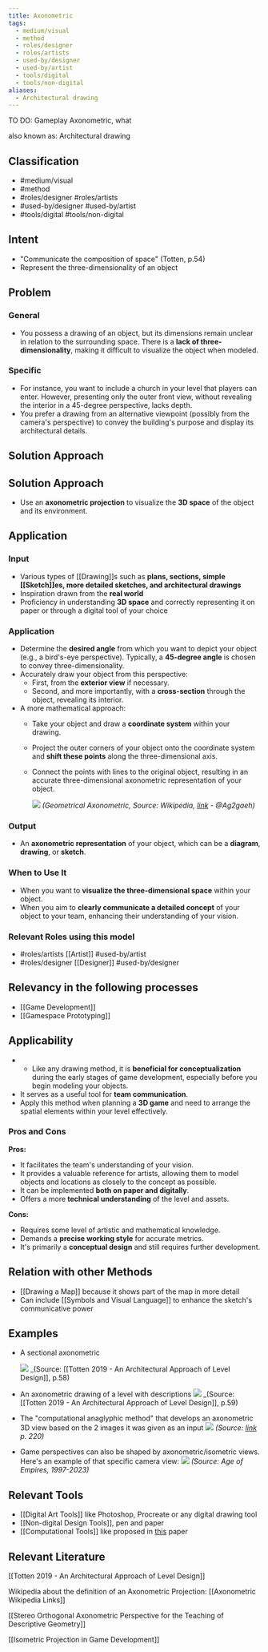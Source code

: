 ```yaml
---
title: Axonometric
tags:
  - medium/visual
  - method
  - roles/designer
  - roles/artists
  - used-by/designer
  - used-by/artist
  - tools/digital
  - tools/non-digital
aliases:
  - Architectural drawing
---
```

TO DO: Gameplay Axonometric, what 

also known as: Architectural drawing

## Classification
- #medium/visual 
- #method 
- #roles/designer #roles/artists 
- #used-by/designer #used-by/artist 
- #tools/digital #tools/non-digital 

## Intent

- "Communicate the composition of space" (Totten, p.54)
- Represent the three-dimensionality of an object

## Problem

### General

- You possess a drawing of an object, but its dimensions remain unclear in relation to the surrounding space. There is a **lack of three-dimensionality**, making it difficult to visualize the object when modeled.

### Specific

- For instance, you want to include a church in your level that players can enter. However, presenting only the outer front view, without revealing the interior in a 45-degree perspective, lacks depth.
- You prefer a drawing from an alternative viewpoint (possibly from the camera's perspective) to convey the building's purpose and display its architectural details.

## Solution Approach

## Solution Approach

- Use an **axonometric projection** to visualize the **3D space** of the object and its environment.

## Application

### Input

- Various types of [[Drawing]]s such as **plans, sections, simple [[Sketch]]es, more detailed sketches, and architectural drawings**
- Inspiration drawn from the **real world**
- Proficiency in understanding **3D space** and correctly representing it on paper or through a digital tool of your choice

### Application

- Determine the **desired angle** from which you want to depict your object (e.g., a bird's-eye perspective). Typically, a **45-degree angle** is chosen to convey three-dimensionality.
- Accurately draw your object from this perspective:
    - First, from the **exterior view** if necessary.
    - Second, and more importantly, with a **cross-section** through the object, revealing its interior.
- A more mathematical approach:
    - Take your object and draw a **coordinate system** within your drawing.
    - Project the outer corners of your object onto the coordinate system and **shift these points** along the three-dimensional axis.
    - Connect the points with lines to the original object, resulting in an accurate three-dimensional axonometric representation of your object.
	  
	  ![](https://i.imgur.com/hm41KT9.png)
	  _(Geometrical Axonometric, Source: Wikipedia, [link](https://de.wikipedia.org/wiki/Axonometrie#/media/Datei:Haus-karo-axonometrie.svg) - @Ag2gaeh)_

### Output

- An **axonometric representation** of your object, which can be a **diagram**, **drawing**, or **sketch**.

### When to Use It

- When you want to **visualize the three-dimensional space** within your object.
- When you aim to **clearly communicate a detailed concept** of your object to your team, enhancing their understanding of your vision.

### Relevant Roles using this model
- #roles/artists [[Artist]] #used-by/artist 
- #roles/designer [[Designer]] #used-by/designer 

## Relevancy in the following processes
- [[Game Development]]
- [[Gamespace Prototyping]]
## Applicability

- - Like any drawing method, it is **beneficial for conceptualization** during the early stages of game development, especially before you begin modeling your objects.
- It serves as a useful tool for **team communication**.
- Apply this method when planning a **3D game** and need to arrange the spatial elements within your level effectively.

### Pros and Cons

**Pros:**
- It facilitates the team's understanding of your vision.
- It provides a valuable reference for artists, allowing them to model objects and locations as closely to the concept as possible.
- It can be implemented **both on paper and digitally**.
- Offers a more **technical understanding** of the level and assets.

**Cons:**
- Requires some level of artistic and mathematical knowledge.
- Demands a **precise working style** for accurate metrics.
- It's primarily a **conceptual design** and still requires further development.

## Relation with other Methods
- [[Drawing a Map]] because it shows part of the map in more detail
- Can include [[Symbols and Visual Language]] to enhance the sketch's communicative power

## Examples
- A sectional axonometric

  ![](https://i.imgur.com/U78pHNe.png)
  _(Source: [[Totten 2019 - An Architectural Approach of Level Design]], p.58)
  
- An axonometric drawing of a level with descriptions
![](https://i.imgur.com/bJe82gX.png)
 _(Source: [[Totten 2019 - An Architectural Approach of Level Design]], p.59)

- The "computational anaglyphic method" that develops an axonometric 3D view based on the 2 images it was given as an input
  ![](https://i.imgur.com/puVHexm.png)
  _(Source: [link](Stereo_Orthogonal_Axonometric_Perspective.pdf) p. 220)_

- Game perspectives can also be shaped by axonometric/isometric views. Here's an example of that specific camera view:
  ![](https://i.imgur.com/4RoW9eg.png)
  _(Source: Age of Empires, 1997-2023)_

## Relevant Tools
- [[Digital Art Tools]] like Photoshop, Procreate or any digital drawing tool
- [[Non-digital Design Tools]], pen and paper
- [[Computational Tools]] like proposed in [this](Stereo_Orthogonal_Axonometric_Perspective.pdf) paper

## Relevant Literature

[[Totten 2019 - An Architectural Approach of Level Design]]

Wikipedia about the definition of an Axonometric Projection: [[Axonometric Wikipedia Links]]

[[Stereo Orthogonal Axonometric Perspective for the Teaching of Descriptive Geometry]]

[[Isometric Projection in Game Development]]
